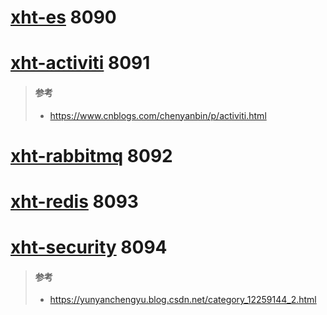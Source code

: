 # [xht-es](xht-es) 8090
    
# [xht-activiti](xht-activiti) 8091
> #### 参考
> - https://www.cnblogs.com/chenyanbin/p/activiti.html
# [xht-rabbitmq](xht-rabbitmq) 8092

# [xht-redis](xht-redis) 8093

# [xht-security](xht-security) 8094
> #### 参考
> - https://yunyanchengyu.blog.csdn.net/category_12259144_2.html

